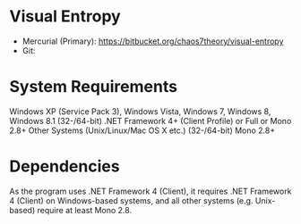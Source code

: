Visual Entropy
==============

* Mercurial (Primary): https://bitbucket.org/chaos7theory/visual-entropy
* Git:

System Requirements
===================
Windows XP (Service Pack 3), Windows Vista, Windows 7, Windows 8, Windows 8.1 (32-/64-bit)
	.NET Framework 4+ (Client Profile) or Full or
	Mono 2.8+
Other Systems (Unix/Linux/Mac OS X etc.) (32-/64-bit)
	Mono 2.8+

Dependencies
============
As the program uses .NET Framework 4 (Client), it requires .NET Framework 4 (Client) on Windows-based systems,
and all other systems (e.g. Unix-based) require at least Mono 2.8.